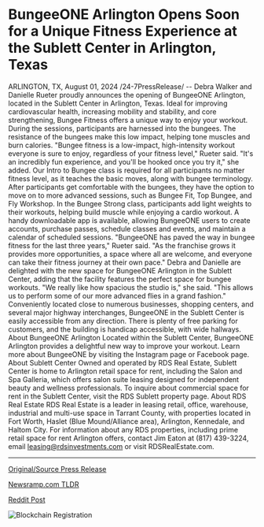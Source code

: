 # BungeeONE Arlington Opens Soon for a Unique Fitness Experience at the Sublett Center in Arlington, Texas

ARLINGTON, TX, August 01, 2024 /24-7PressRelease/ -- Debra Walker and Danielle Rueter proudly announces the opening of BungeeONE Arlington, located in the Sublett Center in Arlington, Texas.  Ideal for improving cardiovascular health, increasing mobility and stability, and core strengthening, Bungee Fitness offers a unique way to enjoy your workout. During the sessions, participants are harnessed into the bungees. The resistance of the bungees make this low impact, helping tone muscles and burn calories.  "Bungee fitness is a low-impact, high-intensity workout everyone is sure to enjoy, regardless of your fitness level," Rueter said. "It's an incredibly fun experience, and you'll be hooked once you try it," she added.  Our Intro to Bungee class is required for all participants no matter fitness level, as it teaches the basic moves, along with bungee terminology. After participants get comfortable with the bungees, they have the option to move on to more advanced sessions, such as Bungee Fit, Top Bungee, and Fly Workshop. In the Bungee Strong class, participants add light weights to their workouts, helping build muscle while enjoying a cardio workout.  A handy downloadable app is available, allowing BungeeONE users to create accounts, purchase passes, schedule classes and events, and maintain a calendar of scheduled sessions.  "BungeeONE has paved the way in bungee fitness for the last three years," Rueter said. "As the franchise grows it provides more opportunities, a space where all are welcome, and everyone can take their fitness journey at their own pace."  Debra and Danielle are delighted with the new space for BungeeONE Arlington in the Sublett Center, adding that the facility features the perfect space for bungee workouts.  "We really like how spacious the studio is," she said. "This allows us to perform some of our more advanced flies in a grand fashion."  Conveniently located close to numerous businesses, shopping centers, and several major highway interchanges, BungeeONE in the Sublett Center is easily accessible from any direction. There is plenty of free parking for customers, and the building is handicap accessible, with wide hallways.   About BungeeONE Arlington Located within the Sublett Center, BungeeONE Arlington provides a delightful new way to improve your workout. Learn more about BungeeONE by visiting the Instagram page or Facebook page.  About Sublett Center Owned and operated by RDS Real Estate, Sublett Center is home to Arlington retail space for rent, including the Salon and Spa Galleria, which offers salon suite leasing designed for independent beauty and wellness professionals. To inquire about commercial space for rent in the Sublett Center, visit the RDS Sublett property page.  About RDS Real Estate RDS Real Estate is a leader in leasing retail, office, warehouse, industrial and multi-use space in Tarrant County, with properties located in Fort Worth, Haslet (Blue Mound/Alliance area), Arlington, Kennedale, and Haltom City. For information about any RDS properties, including prime retail space for rent Arlington offers, contact Jim Eaton at (817) 439-3224, email leasing@rdsinvestments.com or visit RDSRealEstate.com. 

---

[Original/Source Press Release](https://www.24-7pressrelease.com/press-release/509411/bungeeone-arlington-opens-soon-for-a-unique-fitness-experience-at-the-sublett-center-in-arlington-texas)
                    

[Newsramp.com TLDR](None) 



[Reddit Post](https://www.reddit.com/r/newsramp/comments/1ehagh7/new_bungee_fitness_studio_opens_in_arlington_texas/) 



![Blockchain Registration](https://cdn.newsramp.app/24-7PressRelease/qrcode/248/1/keephLiT.webp)